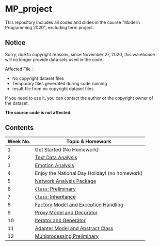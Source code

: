 # MP_project
This repository includes all codes and slides in the course "Modern Programming 2020", excluding term project.

## Notice
Sorry, due to copyright reasons, since November 27, 2020, this warehouse will no longer provide data sets used in the code. 

Affected File :
- No copyright dataset files
- Temporary files generated during code running
- result file from no copyright dataset files

If you need to use it, you can contact the author or the copyright owner of the dataset.

**The source code is not affected**

## Contents

|Week No.|Topic & Homework|
| ------- | ------- |
| 1  |   Get Started (No Homework)|
| 2  |   [Text Data Analysis](https://github.com/HoBeedzc/MP_project/tree/master/week%202)|
| 3  |   [Emotion Analysis](https://github.com/HoBeedzc/MP_project/tree/master/week%203)|
| 4  |   Enjoy the National Day Holiday! (no homework)|
| 5  |   [Network Analysis Package](https://github.com/HoBeedzc/MP_project/tree/master/week%205)|
| 6  |   [`Class`: Preliminary](https://github.com/HoBeedzc/MP_project/tree/master/week%206)|
| 7  |   [`Class`: Inheritance](https://github.com/HoBeedzc/MP_project/tree/master/week%207)|
| 8  |   [Factory Model and Exception Handling](https://github.com/HoBeedzc/MP_project/tree/master/week%208)|
| 9  |   [Proxy Model and Decorator](https://github.com/HoBeedzc/MP_project/tree/master/week%209)|
| 10 |   [Iterator and Generator](https://github.com/HoBeedzc/MP_project/tree/master/week%210)|
| 11 |   [Adapter Model and Abstract Class](https://github.com/HoBeedzc/MP_project/tree/master/week%2011)|
| 12 |   [Multiprocessing Preliminary](https://github.com/HoBeedzc/MP_project/tree/master/week%2012)|

